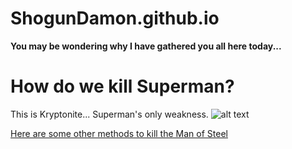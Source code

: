 ShogunDamon.github.io
=====================

**You may be wondering why I have gathered you all here today...**

# How do we kill Superman?

This is Kryptonite... Superman's only weakness.
![alt text](http://my.fakingnews.firstpost.com/files/2014/01/Kryptonite.jpg)

[Here are some other methods to kill the Man of Steel](http://answers.yahoo.com/question/index?qid=20060824130401AAWo4Ed)


